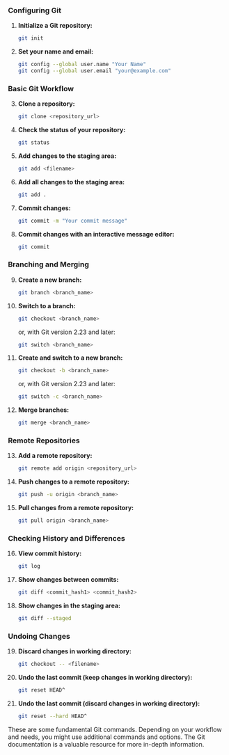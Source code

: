 ### Configuring Git
1. **Initialize a Git repository:**
   ```bash
   git init
   ```

2. **Set your name and email:**
   ```bash
   git config --global user.name "Your Name"
   git config --global user.email "your@example.com"
   ```

### Basic Git Workflow
3. **Clone a repository:**
   ```bash
   git clone <repository_url>
   ```

4. **Check the status of your repository:**
   ```bash
   git status
   ```

5. **Add changes to the staging area:**
   ```bash
   git add <filename>
   ```

6. **Add all changes to the staging area:**
   ```bash
   git add .
   ```

7. **Commit changes:**
   ```bash
   git commit -m "Your commit message"
   ```

8. **Commit changes with an interactive message editor:**
   ```bash
   git commit
   ```

### Branching and Merging
9. **Create a new branch:**
   ```bash
   git branch <branch_name>
   ```

10. **Switch to a branch:**
    ```bash
    git checkout <branch_name>
    ```

    or, with Git version 2.23 and later:
    ```bash
    git switch <branch_name>
    ```

11. **Create and switch to a new branch:**
    ```bash
    git checkout -b <branch_name>
    ```

    or, with Git version 2.23 and later:
    ```bash
    git switch -c <branch_name>
    ```

12. **Merge branches:**
    ```bash
    git merge <branch_name>
    ```

### Remote Repositories
13. **Add a remote repository:**
    ```bash
    git remote add origin <repository_url>
    ```

14. **Push changes to a remote repository:**
    ```bash
    git push -u origin <branch_name>
    ```

15. **Pull changes from a remote repository:**
    ```bash
    git pull origin <branch_name>
    ```

### Checking History and Differences
16. **View commit history:**
    ```bash
    git log
    ```

17. **Show changes between commits:**
    ```bash
    git diff <commit_hash1> <commit_hash2>
    ```

18. **Show changes in the staging area:**
    ```bash
    git diff --staged
    ```

### Undoing Changes
19. **Discard changes in working directory:**
    ```bash
    git checkout -- <filename>
    ```

20. **Undo the last commit (keep changes in working directory):**
    ```bash
    git reset HEAD^
    ```

21. **Undo the last commit (discard changes in working directory):**
    ```bash
    git reset --hard HEAD^
    ```

These are some fundamental Git commands. Depending on your workflow and needs, you might use additional commands and options. The Git documentation is a valuable resource for more in-depth information.